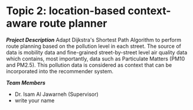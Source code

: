 # Topic 2: location-based context-aware route planner

***Project Description***
Adapt Dijkstra's Shortest Path Algorithm to perform route planning based on the pollution level in each street. The source of data is mobility data and fine-grained street-by-street level air quality data which contains, most importantly, data such as Particulate Matters (PM10 and PM2.5). This pollution data is considered as context that can be incorporated into the recommender system. 

***Team Members***

- Dr. Isam Al Jawarneh (Supervisor)
- write your name